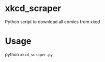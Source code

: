 # xkcd_scraper
Python script to download all comics from xkcd

# Usage
python <code>xkcd_scraper.py</code>
